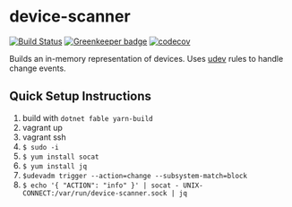 # device-scanner

[![Build Status](https://travis-ci.org/intel-hpdd/device-scanner.svg?branch=master)](https://travis-ci.org/intel-hpdd/device-scanner)
[![Greenkeeper badge](https://badges.greenkeeper.io/intel-hpdd/device-scanner.svg)](https://greenkeeper.io/)
[![codecov](https://codecov.io/gh/intel-hpdd/device-scanner/branch/master/graph/badge.svg)](https://codecov.io/gh/intel-hpdd/device-scanner)

Builds an in-memory representation of devices. Uses [udev](http://www.reactivated.net/writing_udev_rules.html) rules to handle change events.

## Quick Setup Instructions
1. build with `dotnet fable yarn-build`
1. vagrant up
1. vagrant ssh
1. `$ sudo -i`
1. `$ yum install socat`
1. `$ yum install jq`
1. `$udevadm trigger --action=change --subsystem-match=block`
1. `$ echo '{ "ACTION": "info" }' | socat - UNIX-CONNECT:/var/run/device-scanner.sock | jq`
